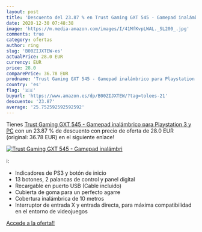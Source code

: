```yaml
---
layout: post
title: 'Descuento del 23.87 % en Trust Gaming GXT 545 - Gamepad inalámbri'
date: 2020-12-30 07:48:38
image: 'https://m.media-amazon.com/images/I/41MfKvpLWAL._SL200_.jpg'
comments: true
category: ofertas
author: ring
slug: 'B00ZIJXTEW-es'
actualPrice: 28.0 EUR
currency: EUR
price: 28.0
comparePrice: 36.78 EUR
prodname: 'Trust Gaming GXT 545 - Gamepad inalámbrico para Playstation 3 y PC'
country: 'es'
flag: '🇪🇸'
buyurl: 'https://www.amazon.es/dp/B00ZIJXTEW/?tag=tolees-21'
descuento: '23.87'
average: '25.752592592592592'
---
```


Tienes [Trust Gaming GXT 545 - Gamepad inalámbrico para Playstation 3 y PC](https://www.amazon.es/dp/B00ZIJXTEW/?tag=tolees-21) con un 23.87 % de descuento con precio de oferta de 28.0 EUR (original: 36.78 EUR) en el siguiente enlace!

[![Trust Gaming GXT 545 - Gamepad inalámbri](https://m.media-amazon.com/images/I/41MfKvpLWAL._SL200_.jpg)](https://www.amazon.es/dp/B00ZIJXTEW/?tag=tolees-21)

ℹ️:

- Indicadores de PS3 y botón de inicio
- 13 botones, 2 palancas de control y panel digital
- Recargable en puerto USB (Cable incluido)
- Cubierta de goma para un perfecto agarre
- Cobertura inalámbrica de 10 metros
- Interruptor de entrada X y entrada directa, para máxima compatibilidad en el entorno de videojuegos

[Accede a la oferta!!](https://www.amazon.es/dp/B00ZIJXTEW/?tag=tolees-21)
